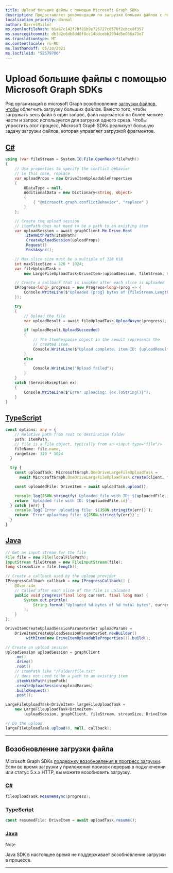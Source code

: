 ```yaml
---
title: Upload большие файлы с помощью Microsoft Graph SDKs
description: Предоставляет рекомендации по загрузке больших файлов с помощью microsoft Graph SDKs.
localization_priority: Normal
author: DarrelMiller
ms.openlocfilehash: b1a87c142f70f81b9e726727c6570f2cbce0f357
ms.sourcegitcommit: db3d2c6db8dd8f8cc14bdcebb2904d5e056a73e7
ms.translationtype: MT
ms.contentlocale: ru-RU
ms.lasthandoff: 05/20/2021
ms.locfileid: "52579706"
---
```

# <a name="upload-large-files-using-the-microsoft-graph-sdks"></a>Upload большие файлы с помощью Microsoft Graph SDKs

Ряд организаций в microsoft Graph возобновление [загрузки файлов, чтобы](/graph/api/driveitem-createuploadsession?view=graph-rest-1.0&preserve-view=true) облегчить загрузку больших файлов. Вместо того, чтобы загружать весь файл в один запрос, файл нарезается на более мелкие части и запрос используется для загрузки одного среза. Чтобы упростить этот процесс, Microsoft Graph SDKs реализует большую задачу загрузки файлов, которая управляет загрузкой фрагментов.

## <a name="c"></a>[C#](#tab/csharp)

```csharp
using (var fileStream = System.IO.File.OpenRead(filePath))
{
    // Use properties to specify the conflict behavior
    // in this case, replace
    var uploadProps = new DriveItemUploadableProperties
    {
        ODataType = null,
        AdditionalData = new Dictionary<string, object>
        {
            { "@microsoft.graph.conflictBehavior", "replace" }
        }
    };

    // Create the upload session
    // itemPath does not need to be a path to an existing item
    var uploadSession = await graphClient.Me.Drive.Root
        .ItemWithPath(itemPath)
        .CreateUploadSession(uploadProps)
        .Request()
        .PostAsync();

    // Max slice size must be a multiple of 320 KiB
    int maxSliceSize = 320 * 1024;
    var fileUploadTask =
        new LargeFileUploadTask<DriveItem>(uploadSession, fileStream, maxSliceSize);

    // Create a callback that is invoked after each slice is uploaded
    IProgress<long> progress = new Progress<long>(prog => {
        Console.WriteLine($"Uploaded {prog} bytes of {fileStream.Length} bytes");
    });

    try
    {
        // Upload the file
        var uploadResult = await fileUploadTask.UploadAsync(progress);

        if (uploadResult.UploadSucceeded)
        {
            // The ItemResponse object in the result represents the
            // created item.
            Console.WriteLine($"Upload complete, item ID: {uploadResult.ItemResponse.Id}");
        }
        else
        {
            Console.WriteLine("Upload failed");
        }
    }
    catch (ServiceException ex)
    {
        Console.WriteLine($"Error uploading: {ex.ToString()}");
    }
}
```

## <a name="typescript"></a>[TypeScript](#tab/typescript)

```typescript
const options: any = {
    // Relative path from root to destination folder
    path: itemPath,
    // file is a File object, typically from an <input type="file"/>
    fileName: file.name,
    rangeSize: 320 * 1024
  }

  try {
    const uploadTask: MicrosoftGraph.OneDriveLargeFileUploadTask =
      await MicrosoftGraph.OneDriveLargeFileUploadTask.create(client, file, options);

    const uploadedFile: DriveItem = await uploadTask.upload();

    console.log(JSON.stringify(`Uploaded file with ID: ${uploadedFile.id}`));
    return `Uploaded file with ID: ${uploadedFile.id}`;
  } catch (err) {
    console.log(`Error uploading file: ${JSON.stringify(err)}`);
    return `Error uploading file: ${JSON.stringify(err)}`;
  }
}
```

## <a name="java"></a>[Java](#tab/java)

```java
// Get an input stream for the file
File file = new File(localFilePath);
InputStream fileStream = new FileInputStream(file);
long streamSize = file.length();

// Create a callback used by the upload provider
IProgressCallback callback = new IProgressCallback() {
    @Override
    // Called after each slice of the file is uploaded
    public void progress(final long current, final long max) {
        System.out.println(
            String.format("Uploaded %d bytes of %d total bytes", current, max)
        );
    }
};

DriveItemCreateUploadSessionParameterSet uploadParams =
    DriveItemCreateUploadSessionParameterSet.newBuilder()
        .withItem(new DriveItemUploadableProperties()).build();

// Create an upload session
UploadSession uploadSession = graphClient
    .me()
    .drive()
    .root()
    // itemPath like "/Folder/file.txt"
    // does not need to be a path to an existing item
    .itemWithPath(itemPath)
    .createUploadSession(uploadParams)
    .buildRequest()
    .post();

LargeFileUploadTask<DriveItem> largeFileUploadTask =
    new LargeFileUploadTask<DriveItem>
        (uploadSession, graphClient, fileStream, streamSize, DriveItem.class);

// Do the upload
largeFileUploadTask.upload(0, null, callback);
```

---

## <a name="resuming-a-file-upload"></a>Возобновление загрузки файла

Microsoft Graph SDKs [поддержку возобновления в прогресс загрузки](/graph/api/driveitem-createuploadsession?view=graph-rest-1.0&preserve-view=true#resuming-an-in-progress-upload). Если во время загрузки у приложения произок перерыв в подключении или статус 5.x.x HTTP, вы можете возобновить загрузку.

<!-- markdownlint-disable MD024 -->
### <a name="c"></a>[C#](#tab/csharp)

```csharp
fileUploadTask.ResumeAsync(progress);
```

### <a name="typescript"></a>[TypeScript](#tab/typescript)

```typescript
const resumedFile: DriveItem = await uploadTask.resume();
```

### <a name="java"></a>[Java](#tab/java)

> [!NOTE]
> Java SDK в настоящее время не поддерживает возобновление загрузки в процессе.

---
<!-- markdownlint-enable MD024 -->
